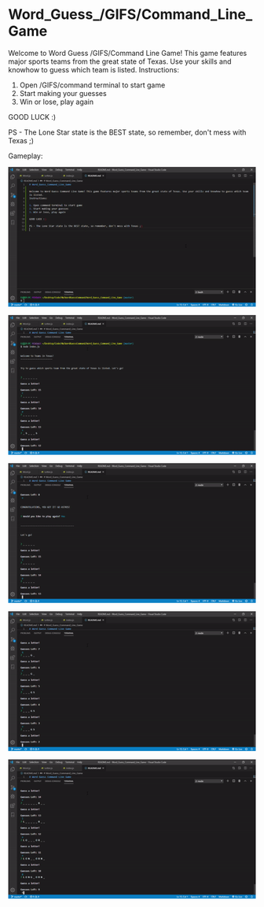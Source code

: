 # Word_Guess_/GIFS/Command_Line_Game

Welcome to Word Guess /GIFS/Command Line Game! This game features major sports teams from the great state of Texas. Use your skills and knowhow to guess which team is listed. 
Instructions:

1. Open /GIFS/command terminal to start game
2. Start making your guesses 
3. Win or lose, play again 

GOOD LUCK :)

PS - The Lone Star state is the BEST state, so remember, don't mess with Texas ;)

Gameplay:

![](/GIFS/CommandGuess.gif)

![](/GIFS/CommandGuess1.gif)

![](/GIFS/CommandGuess2.gif)

![](/GIFS/CommandGuess3.gif)

![](/GIFS/CommandGuess4.gif)



